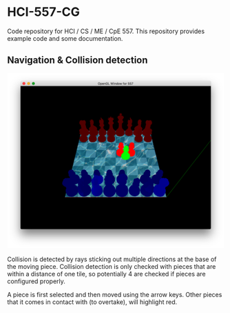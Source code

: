 # HCI-557-CG
Code repository for HCI / CS / ME / CpE 557. This repository provides example code and some documentation. 

## Navigation & Collision detection
![Collision Detection](Screenshots/collision.png)

Collision is detected by rays sticking out multiple directions at the base of the moving piece. Collision detection is only checked with pieces that are within a distance of one tile, so potentially 4 are checked if pieces are configured properly.

A piece is first selected and then moved using the arrow keys. Other pieces that it comes in contact with (to overtake), will highlight red.

